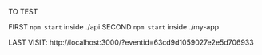 TO TEST

FIRST ```npm start``` inside ./api
SECOND ```npm start``` inside ./my-app

LAST VISIT:
http://localhost:3000/?eventid=63cd9d1059027e2e5d706933